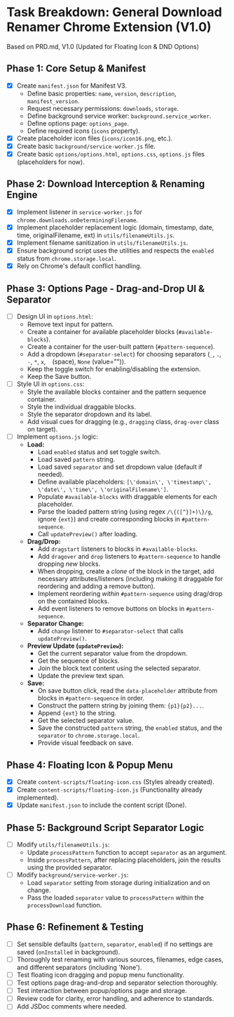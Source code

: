 # Task Breakdown: General Download Renamer Chrome Extension (V1.0)

Based on PRD.md, V1.0 (Updated for Floating Icon & DND Options)

## Phase 1: Core Setup & Manifest

- [x] Create `manifest.json` for Manifest V3.
    - Define basic properties: `name`, `version`, `description`, `manifest_version`.
    - Request necessary permissions: `downloads`, `storage`.
    - Define background service worker: `background.service_worker`.
    - Define options page: `options_page`.
    - Define required icons (`icons` property).
- [x] Create placeholder icon files (`icons/icon16.png`, etc.).
- [x] Create basic `background/service-worker.js` file.
- [x] Create basic `options/options.html`, `options.css`, `options.js` files (placeholders for now).

## Phase 2: Download Interception & Renaming Engine

- [x] Implement listener in `service-worker.js` for `chrome.downloads.onDeterminingFilename`.
- [x] Implement placeholder replacement logic (domain, timestamp, date, time, originalFilename, ext) in `utils/filenameUtils.js`.
- [x] Implement filename sanitization in `utils/filenameUtils.js`.
- [x] Ensure background script uses the utilities and respects the `enabled` status from `chrome.storage.local`.
- [x] Rely on Chrome's default conflict handling.

## Phase 3: Options Page - Drag-and-Drop UI & Separator

- [ ] Design UI in `options.html`:
    - Remove text input for pattern.
    - Create a container for available placeholder blocks (`#available-blocks`).
    - Create a container for the user-built pattern (`#pattern-sequence`).
    - Add a dropdown (`#separator-select`) for choosing separators (`_`, `.`, `-`, `*`, `x`, ` ` (space), `None` (value="")).
    - Keep the toggle switch for enabling/disabling the extension.
    - Keep the Save button.
- [ ] Style UI in `options.css`:
    - Style the available blocks container and the pattern sequence container.
    - Style the individual draggable blocks.
    - Style the separator dropdown and its label.
    - Add visual cues for dragging (e.g., `dragging` class, `drag-over` class on target).
- [ ] Implement `options.js` logic:
    - **Load:**
        - Load `enabled` status and set toggle switch.
        - Load saved `pattern` string.
        - Load saved `separator` and set dropdown value (default if needed).
        - Define available placeholders: `[\'domain\', \'timestamp\', \'date\', \'time\', \'originalFilename\']`.
        - Populate `#available-blocks` with draggable elements for each placeholder.
        - Parse the loaded pattern string (using regex `/\{([^}]+)\}/g`, ignore `{ext}`) and create corresponding blocks in `#pattern-sequence`.
        - Call `updatePreview()` after loading.
    - **Drag/Drop:**
        - Add `dragstart` listeners to blocks in `#available-blocks`.
        - Add `dragover` and `drop` listeners to `#pattern-sequence` to handle dropping *new* blocks.
        - When dropping, create a *clone* of the block in the target, add necessary attributes/listeners (including making it draggable for reordering and adding a remove button).
        - Implement reordering *within* `#pattern-sequence` using drag/drop on the contained blocks.
        - Add event listeners to remove buttons on blocks in `#pattern-sequence`.
    - **Separator Change:**
        - Add `change` listener to `#separator-select` that calls `updatePreview()`.
    - **Preview Update (`updatePreview`):**
        - Get the current separator value from the dropdown.
        - Get the sequence of blocks.
        - Join the block text content using the selected separator.
        - Update the preview text span.
    - **Save:**
        - On save button click, read the `data-placeholder` attribute from blocks in `#pattern-sequence` in order.
        - Construct the pattern string by joining them: `{p1}{p2}...`.
        - Append `{ext}` to the string.
        - Get the selected separator value.
        - Save the constructed `pattern` string, the `enabled` status, and the `separator` to `chrome.storage.local`.
        - Provide visual feedback on save.

## Phase 4: Floating Icon & Popup Menu

- [x] Create `content-scripts/floating-icon.css` (Styles already created).
- [x] Create `content-scripts/floating-icon.js` (Functionality already implemented).
- [x] Update `manifest.json` to include the content script (Done).

## Phase 5: Background Script Separator Logic

- [ ] Modify `utils/filenameUtils.js`:
    - Update `processPattern` function to accept `separator` as an argument.
    - Inside `processPattern`, after replacing placeholders, join the results using the provided separator.
- [ ] Modify `background/service-worker.js`:
    - Load `separator` setting from storage during initialization and on change.
    - Pass the loaded `separator` value to `processPattern` within the `processDownload` function.

## Phase 6: Refinement & Testing

- [ ] Set sensible defaults (`pattern`, `separator`, `enabled`) if no settings are saved (`onInstalled` in background).
- [ ] Thoroughly test renaming with various sources, filenames, edge cases, and different separators (including 'None').
- [ ] Test floating icon dragging and popup menu functionality.
- [ ] Test options page drag-and-drop and separator selection thoroughly.
- [ ] Test interaction between popup/options page and storage.
- [ ] Review code for clarity, error handling, and adherence to standards.
- [ ] Add JSDoc comments where needed. 